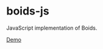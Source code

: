 # boids-js
JavaScript implementation of Boids.

[Demo](https://cdn.rawgit.com/ealmansi/boids-js/master/index.html)
